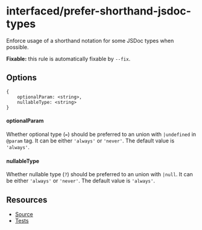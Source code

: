 # interfaced/prefer-shorthand-jsdoc-types

Enforce usage of a shorthand notation for some JSDoc types when possible.

**Fixable:** this rule is automatically fixable by `--fix`.

## Options

```
{
	optionalParam: <string>,
	nullableType: <string>
}
```

#### optionalParam

Whether optional type (`=`) should be preferred to an union with `|undefined` in `@param` tag.
It can be either `'always'` or `'never'`. The default value is `'always'`.

#### nullableType

Whether nullable type (`?`) should be preferred to an union with `|null`.
It can be either `'always'` or `'never'`. The default value is `'always'`.

## Resources

* [Source](../../lib/rules/prefer-shorthand-jsdoc-types.js)
* [Tests](../../test/eslint/rules/prefer-shorthand-jsdoc-types.js)
